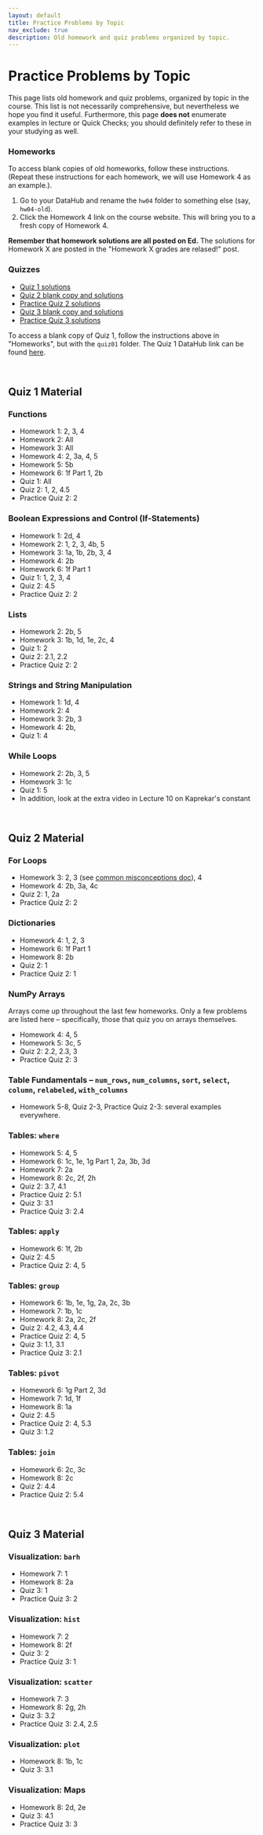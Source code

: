 ```yaml
---
layout: default
title: Practice Problems by Topic
nav_exclude: true
description: Old homework and quiz problems organized by topic.
---
```


# Practice Problems by Topic

This page lists old homework and quiz problems, organized by topic in the course. This list is not necessarily comprehensive, but nevertheless we hope you find it useful. Furthermore, this page **does not** enumerate examples in lecture or Quick Checks; you should definitely refer to these in your studying as well.

### Homeworks

To access blank copies of old homeworks, follow these instructions. (Repeat these instructions for each homework, we will use Homework 4 as an example.).
1. Go to your DataHub and rename the `hw04` folder to something else (say, `hw04-old`).
2. Click the Homework 4 link on the course website. This will bring you to a fresh copy of Homework 4.

**Remember that homework solutions are all posted on Ed.** The solutions for Homework X are posted in the "Homework X grades are relased!" post.

### Quizzes

- [Quiz 1 solutions](https://edstem.org/us/courses/3251/discussion/253545)
- [Quiz 2 blank copy and solutions](https://edstem.org/us/courses/3251/discussion/324776)
- [Practice Quiz 2 solutions](https://edstem.org/us/courses/3251/discussion/322687)
- [Quiz 3 blank copy and solutions](https://edstem.org/us/courses/3251/discussion/374364)
- [Practice Quiz 3 solutions](https://edstem.org/us/courses/3251/discussion/371595)

To access a blank copy of Quiz 1, follow the instructions above in "Homeworks", but with the `quiz01` folder. The Quiz 1 DataHub link can be found [here](https://datahub.berkeley.edu/hub/user-redirect/git-sync?repo=https://github.com/surajrampure/data-94-sp21&subPath=quiz/quiz01/quiz01.ipynb).

<br>

## Quiz 1 Material

### Functions

- Homework 1: 2, 3, 4
- Homework 2: All
- Homework 3: All
- Homework 4: 2, 3a, 4, 5
- Homework 5: 5b
- Homework 6: 1f Part 1, 2b
- Quiz 1: All
- Quiz 2: 1, 2, 4.5
- Practice Quiz 2: 2

### Boolean Expressions and Control (If-Statements)

- Homework 1: 2d, 4
- Homework 2: 1, 2, 3, 4b, 5
- Homework 3: 1a, 1b, 2b, 3, 4
- Homework 4: 2b
- Homework 6: 1f Part 1
- Quiz 1: 1, 2, 3, 4
- Quiz 2: 4.5
- Practice Quiz 2: 2

### Lists

- Homework 2: 2b, 5
- Homework 3: 1b, 1d, 1e, 2c, 4
- Quiz 1: 2
- Quiz 2: 2.1, 2.2
- Practice Quiz 2: 2

### Strings and String Manipulation

- Homework 1: 1d, 4
- Homework 2: 4
- Homework 3: 2b, 3
- Homework 4: 2b,
- Quiz 1: 4

### While Loops

- Homework 2: 2b, 3, 5
- Homework 3: 1c
- Quiz 1: 5
- In addition, look at the extra video in Lecture 10 on Kaprekar's constant

<br>

## Quiz 2 Material

### For Loops

- Homework 3: 2, 3 (see [common misconceptions doc](https://edstem.org/us/courses/3251/discussion/286494)), 4
- Homework 4: 2b, 3a, 4c
- Quiz 2: 1, 2a
- Practice Quiz 2: 2

### Dictionaries

- Homework 4: 1, 2, 3
- Homework 6: 1f Part 1
- Homework 8: 2b
- Quiz 2: 1
- Practice Quiz 2: 1

### NumPy Arrays

Arrays come up throughout the last few homeworks. Only a few problems are listed here – specifically, those that quiz you on arrays themselves.

- Homework 4: 4, 5
- Homework 5: 3c, 5
- Quiz 2: 2.2, 2.3, 3
- Practice Quiz 2: 3

### Table Fundamentals – `num_rows`, `num_columns`, `sort`, `select`, `column`, `relabeled`, `with_columns`

- Homework 5-8, Quiz 2-3, Practice Quiz 2-3: several examples everywhere.

### Tables: `where`

- Homework 5: 4, 5
- Homework 6: 1c, 1e, 1g Part 1, 2a, 3b, 3d
- Homework 7: 2a
- Homework 8: 2c, 2f, 2h
- Quiz 2: 3.7, 4.1
- Practice Quiz 2: 5.1
- Quiz 3: 3.1
- Practice Quiz 3: 2.4

### Tables: `apply`

- Homework 6: 1f, 2b
- Quiz 2: 4.5
- Practice Quiz 2: 4, 5

### Tables: `group`

- Homework 6: 1b, 1e, 1g, 2a, 2c, 3b
- Homework 7: 1b, 1c
- Homework 8: 2a, 2c, 2f
- Quiz 2: 4.2, 4.3, 4.4
- Practice Quiz 2: 4, 5
- Quiz 3: 1.1, 3.1
- Practice Quiz 3: 2.1

### Tables: `pivot`

- Homework 6: 1g Part 2, 3d
- Homework 7: 1d, 1f
- Homework 8: 1a
- Quiz 2: 4.5
- Practice Quiz 2: 4, 5.3
- Quiz 3: 1.2

### Tables: `join`

- Homework 6: 2c, 3c
- Homework 8: 2c
- Quiz 2: 4.4
- Practice Quiz 2: 5.4

<br>

## Quiz 3 Material

### Visualization: `barh`

- Homework 7: 1
- Homework 8: 2a
- Quiz 3: 1
- Practice Quiz 3: 2

### Visualization: `hist`

- Homework 7: 2
- Homework 8: 2f
- Quiz 3: 2
- Practice Quiz 3: 1

### Visualization: `scatter`

- Homework 7: 3
- Homework 8: 2g, 2h
- Quiz 3: 3.2
- Practice Quiz 3: 2.4, 2.5

### Visualization: `plot`

- Homework 8: 1b, 1c
- Quiz 3: 3.1

### Visualization: Maps

- Homework 8: 2d, 2e
- Quiz 3: 4.1
- Practice Quiz 3: 3
